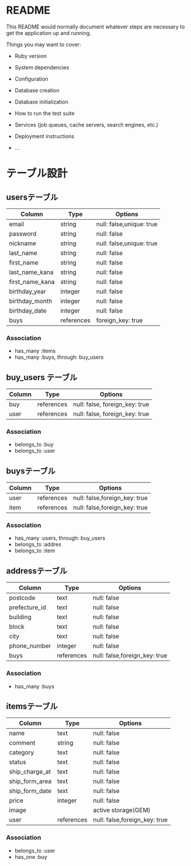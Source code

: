 # README

This README would normally document whatever steps are necessary to get the
application up and running.

Things you may want to cover:

* Ruby version

* System dependencies

* Configuration

* Database creation

* Database initialization

* How to run the test suite

* Services (job queues, cache servers, search engines, etc.)

* Deployment instructions

* ...

# テーブル設計

## usersテーブル

| Column          | Type       | Options                        |
| ----------------| ---------- | ------------------------------ |
| email           | string     | null: false,unique: true       |
| password        | string     | null: false                    |
| nickname        | string     | null: false,unique: true       |
| last_name       | string     | null: false                    |
| first_name      | string     | null: false                    |
| last_name_kana  | string     | null: false                    |
| first_name_kana | string     | null: false                    |
| birthday_year   | integer    | null: false                    |
| birthday_month  | integer    | null: false                    |
| birthday_date   | integer    | null: false                    |
| buys            | references | foreign_key: true              |

### Association

- has_many :items
- has_many :buys, through: buy_users


## buy_users テーブル

| Column | Type       | Options                        |
| ------ | ---------- | ------------------------------ |
| buy    | references | null: false, foreign_key: true |
| user   | references | null: false, foreign_key: true |

### Association

- belongs_to :buy
- belongs_to :user


## buysテーブル

| Column            | Type       | Options                        |
| ------------------| ---------- | ------------------------------ |
| user              | references | null: false,foreign_key: true  |
| item              | references | null: false,foreign_key: true  |

### Association

- has_many :users, through: buy_users
- belongs_to :addres
- belongs_to :item


## addressテーブル

| Column            | Type       | Options                        |
| ------------------| ---------- | ------------------------------ |
| postcode          | text       | null: false                    |
| prefecture_id     | text       | null: false                    |
| building          | text       | null: false                    |
| block             | text       | null: false                    |
| city              | text       | null: false                    |
| phone_number      | integer    | null: false                    |
| buys              | references | null: false,foreign_key: true  |

### Association

- has_many :buys


## itemsテーブル

| Column            | Type       | Options                        |
| ------------------| ---------- | ------------------------------ |
| name              | text       | null: false                    |
| comment           | string     | null: false                    |
| category          | text       | null: false                    |
| status            | text       | null: false                    |
| ship_charge_at    | text       | null: false                    |
| ship_form_area    | text       | null: false                    |
| ship_form_date    | text       | null: false                    |
| price             | integer    | null: false                    |
| image             |            | active storage(GEM)            |
| user              | references | null: false,foreign_key: true  |

### Association

- belongs_to :user
- has_one :buy